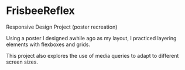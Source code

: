 # FrisbeeReflex
Responsive Design Project (poster recreation)

Using a poster I designed awhile ago as my layout, I practiced layering elements with flexboxes and grids. 

This project also explores the use of media queries to adapt to different screen sizes.
